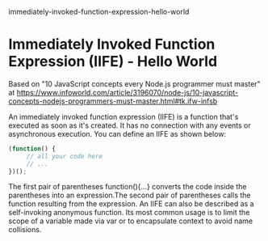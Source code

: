 immediately-invoked-function-expression-hello-world
# Immediately Invoked Function Expression (IIFE) - Hello World

Based on "10 JavaScript concepts every Node.js programmer must master" at https://www.infoworld.com/article/3196070/node-js/10-javascript-concepts-nodejs-programmers-must-master.html#tk.ifw-infsb

An immediately invoked function expression (IIFE) is a function that's executed as soon as it's created. It has no connection with any events or asynchronous execution. You can define an IIFE as shown below:

```javascript
(function() {
     // all your code here
     // ...
})();
```

The first pair of parentheses function(){...} converts the code inside the parentheses into an expression.The second pair of parentheses calls the function resulting from the expression. An IIFE can also be described as a self-invoking anonymous function. Its most common usage is to limit the scope of a variable made via var or to encapsulate context to avoid name collisions.
